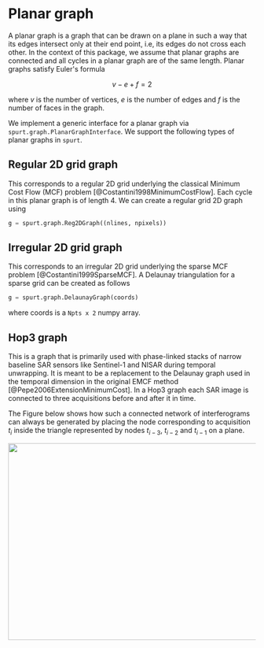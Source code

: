 # Planar graph

A planar graph is a graph that can be drawn on a plane in such a way that its edges intersect only at their end point, i.e, its edges do not cross each other. In the context of this package, we assume that planar graphs are connected and all cycles in a planar graph are of the same length. Planar graphs satisfy Euler's formula

$$
   v - e + f = 2
$$

where $v$ is the number of vertices, $e$ is the number of edges and $f$ is the number of faces in the graph.

We implement a generic interface for a planar graph via `spurt.graph.PlanarGraphInterface`. We support the following types of planar graphs in `spurt`.


## Regular 2D grid graph

This corresponds to a regular 2D grid underlying the classical Minimum Cost Flow (MCF) problem [@Costantini1998MinimumCostFlow]. Each cycle in this planar graph is of length 4. We can create a regular grid 2D graph using

``` py
g = spurt.graph.Reg2DGraph((nlines, npixels))
```


## Irregular 2D grid graph

This corresponds to an irregular 2D grid underlying the sparse MCF problem [@Costantini1999SparseMCF]. A Delaunay triangulation for a sparse grid can be created as follows

``` py
g = spurt.graph.DelaunayGraph(coords)
```

where coords is a `Npts x 2` numpy array.


## Hop3 graph

This is a graph that is primarily used with phase-linked stacks of narrow baseline SAR sensors like Sentinel-1 and NISAR during temporal unwrapping. It is meant to be a replacement to the Delaunay graph used in the temporal dimension in the original EMCF method [@Pepe2006ExtensionMinimumCost]. In a Hop3 graph each SAR image is connected to three acquisitions before and after it in time.

The Figure below shows how such a connected network of interferograms can always be generated by placing the node corresponding to acquisition $t_i$ inside the triangle represented by nodes $t_{i-3}$, $t_{i-2}$ and $t_{i-1}$ on a plane.

<p align="center">
  <img width="600" height="400" src="/tutorials/hop3-graph.png">
</p>
